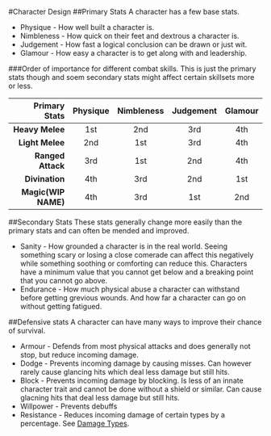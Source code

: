 #Character Design
##Primary Stats
A character has a few base stats. 
- Physique - How well built a character is. 
- Nimbleness - How quick on their feet and dextrous a character is.
- Judgement - How fast a logical conclusion can be drawn or just wit.
- Glamour - How easy a character is to get along with and leadership.

###Order of importance for different combat skills. 
This is just the primary stats though and soem secondary stats might affect certain skillsets more or less.

| Primary Stats  | Physique | Nimbleness | Judgement | Glamour |
| ---: | :---: | :---: | :---: | :---: |
| **Heavy Melee**  | 1st | 2nd | 3rd | 4th |
| **Light Melee**  | 2nd | 1st | 3rd | 4th |
| **Ranged Attack**  | 3rd | 1st | 2nd | 4th |
| **Divination**  | 4th | 3rd | 2nd | 1st |
| **Magic(WIP NAME)**  | 4th | 3rd | 1st | 2nd |

##Secondary Stats
These stats generally change more easily than the primary stats and can often be mended and improved.

- Sanity - How grounded a character is in the real world. Seeing something scary or losing a close comerade can affect this negatively while something soothing or comforting can reduce this. Characters have a minimum value that you cannot get below and a breaking point that you cannot go above. 
- Endurance - How much physical abuse a character can withstand before getting grevious wounds. And how far a character can go on without getting fatigued.

##Defensive stats
A character can have many ways to improve their chance of survival.

- Armour - Defends from most physical attacks and does generally not stop, but reduce incoming damage.
- Dodge - Prevents incoming damage by causing misses. Can however rarely cause glancing hits which deal less damage but still hits.
- Block - Prevents incoming damage by blocking. Is less of an innate character trait and cannot be done without a shield or similar. Can cause glacning hits that deal less damage but still hits.
- Willpower - Prevents debuffs
- Resistance - Reduces incoming damage of certain types by a percentage. See [Damage Types](damagetypes.md).
